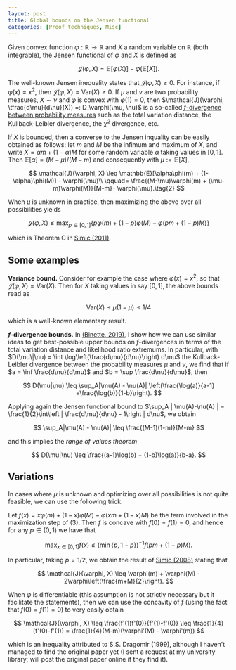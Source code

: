 ```yaml
---
layout: post
title: Global bounds on the Jensen functional
categories: [Proof techniques, Misc]
---
```


Given convex  function $\varphi : \mathbb{R} \rightarrow \mathbb{R}$ and $X$ a random variable on $\mathbb{R}$ (both integrable), the Jensen functional of $\varphi$ and $X$ is defined as

$$
\mathcal{J}(\varphi, X) = \mathbb{E}[\varphi(X)] -\varphi(\mathbb{E}[X]).\tag{1}
$$

The well-known Jensen inequality states that $\mathcal{J}(\varphi, X) \geq 0$. For instance, if $\varphi(x) = x^2$, then $\mathcal{J}(\varphi, X) = \text{Var}(X) \geq 0$. If $\mu$ and $\nu$ are two probability measures, $X \sim \nu$ and $\varphi$ is convex with $\varphi(1) = 0$, then $\mathcal{J}(\varphi, \tfrac{d\mu}{d\nu}(X)) =: D_\varphi(\mu, \nu)$ is a so-called [$f$-divergence between probability measures](https://en.wikipedia.org/wiki/F-divergence) such as the total variation distance, the Kullback-Leibler divergence, the $\chi^2$ divergence, etc.

If $X$ is bounded, then a converse to the Jensen inquality can be easily obtained as follows: let $m$ and $M$ be the infimum and maximum of $X$, and write $X = \alpha m + (1-\alpha)M$ for some random variable $\alpha$ taking values in $[0,1]$. Then $\mathbb{E}[\alpha] = (M - \mu)/(M-m)$ and consequently with $\mu:= \mathbb{E}[X]$,

$$
\mathcal{J}(\varphi, X) \leq \mathbb{E}[\alpha\phi(m) + (1-\alpha)\phi(M)] - \varphi(\mu)\\
\qquad= \frac{(M-\mu)\varphi(m) + (\mu-m)\varphi(M)}{M-m}- \varphi(\mu).\tag{2}
$$

When $\mu$ is unknown in practice, then maximizing the above over all possibilities yields

$$
\mathcal{J}(\varphi, X) \leq \max_{p \in [0,1]} \left\{p\varphi(m) + (1-p)\varphi(M) - \varphi(pm + (1-p) M)\right\}\tag{3}
$$

which is Theorem C in [Simic (2011)](https://www.sciencedirect.com/science/article/abs/pii/S0096300309007346).

## Some examples

**Variance bound.** Consider for example the case where $\varphi(x) = x^2$, so that $\mathcal{J}(\varphi, X) = \text{Var}(X)$. Then for $X$ taking values in say $[0,1]$, the above bounds read as

$$
\text{Var}(X) \leq \mu(1-\mu) \leq 1/4
$$

which is a well-known elementary result. 

**$f$-divergence bounds.** In [(Binette, 2019)](https://arxiv.org/abs/1805.05135), I show how we can use similar ideas to get best-possible upper bounds on $f$-divergences in terms of the total variation distance and likelihood ratio extremums. In particular, with $D(\mu\|\nu) = \int \log\left(\frac{d\mu}{d\nu}\right) d\mu$ the Kullback-Leibler divergence between the probability measures $\mu$ and $\nu$, we find that if $a = \inf \frac{d\nu}{d\mu}$ and $b = \sup \frac{d\nu}{d\mu}$, then 

$$
D(\mu|\nu) \leq \sup_A|\mu(A) - \nu(A)| \left(\frac{\log(a)}{a-1} +\frac{\log(b)}{1-b}\right).
$$

Applying again the Jensen functional bound to $\sup_A | \mu(A)-\nu(A) | = \frac{1}{2}\int\left | \frac{d\mu}{d\nu} - 1\right |  d\nu$, we obtain 

$$
\sup_A|\mu(A) - \nu(A)| \leq \frac{(M-1)(1-m)}{M-m}
$$

and this implies the *range of values theorem*

$$
D(\mu|\nu) \leq \frac{(a-1)\log(b) + (1-b)\log(a)}{b-a}.
$$

## Variations

In cases where $\mu$ is unknown and optimizing over all possibilities is not quite feasible, we can use the following trick.

Let $f(x) = x\varphi(m) + (1-x)\varphi(M) - \varphi(x m +(1-x)M)$ be the term involved in the maximization step of $(3)$. Then $f$ is concave with $f(0) = f(1) = 0$, and hence for any $p \in (0,1)$ we have that

$$
\max_{x \in [0,1]} f(x) \leq (\min\{p, 1-p\})^{-1}f\left(pm +(1-p)M\right).
$$

In particular, taking $p = 1/ 2$, we obtain the result of [Simic (2008)](https://www.sciencedirect.com/science/article/pii/S0022247X08000814) stating that

$$
\mathcal{J}(\varphi, X) \leq \varphi(m) + \varphi(M) - 2\varphi\left(\frac{m+M}{2}\right).
$$

When $\varphi$ is differentiable (this assumption is not strictly necessary but it facilitate the statements), then we can use the concavity of $f$ (using the fact that $f(0) = f(1) = 0$) to very easily obtain

$$
\mathcal{J}(\varphi, X) \leq \frac{f'(1)f'(0)}{f'(1)-f'(0)} \leq \frac{1}{4}(f'(0)-f'(1)) = \frac{1}{4}(M-m)(\varphi'(M) - \varphi'(m))
$$

which is an inequality attributed to S.S. Dragomir (1999), although I haven't managed to find the original paper yet (I sent a request at my university library; will post the original paper online if they find it).